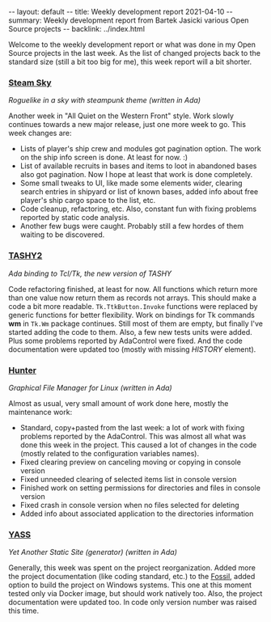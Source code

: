 -- layout: default
-- title: Weekly development report 2021-04-10
-- summary: Weekly development report from Bartek Jasicki various Open Source projects
-- backlink: ../index.html

Welcome to the weekly development report or what was done in my Open Source
projects in the last week. As the list of changed projects back to the standard
size (still a bit too big for me), this week report will a bit shorter.

### [Steam Sky](https://www.laeran.pl/repositories/steamsky)

*Roguelike in a sky with steampunk theme (written in Ada)*

Another week in "All Quiet on the Western Front" style. Work slowly continues
towards a new major release, just one more week to go. This week changes are:

* Lists of player's ship crew and modules got pagination option. The work on
  the ship info screen is done. At least for now. :)
* List of available recruits in bases and items to loot in abandoned bases
  also got pagination. Now I hope at least that work is done completely.
* Some small tweaks to UI, like made some elements wider, clearing search
  entries in shipyard or list of known bases, added info about free player's
  ship cargo space to the list, etc.
* Code cleanup, refactoring, etc. Also, constant fun with fixing problems
  reported by static code analysis.
* Another few bugs were caught. Probably still a few hordes of them waiting
  to be discovered.

### [TASHY2](https://www.laeran.pl/repositories/tashy2)

*Ada binding to Tcl/Tk, the new version of TASHY*

Code refactoring finished, at least for now. All functions which return more
than one value now return them as records not arrays. This should make a code a
bit more readable. `Tk.TtkButton.Invoke` functions were replaced by generic
functions for better flexibility. Work on bindings for Tk commands **wm** in
`Tk.Wm` package continues. Still most of them are empty, but finally I've
started adding the code to them. Also, a few new tests units were added. Plus
some problems reported by AdaControl were fixed. And the code documentation
were updated too (mostly with missing *HISTORY* element).

### [Hunter](https://www.laeran.pl/repositories/hunter)

*Graphical File Manager for Linux (written in Ada)*

Almost as usual, very small amount of work done here, mostly the maintenance
work:

* Standard, copy+pasted from the last week: a lot of work with fixing problems
  reported by the AdaControl. This was almost all what was done this week in
  the project. This caused a lot of changes in the code (mostly related to the
  configuration variables names).
* Fixed clearing preview on canceling moving or copying in console version
* Fixed unneeded clearing of selected items list in console version
* Finished work on setting permissions for directories and files in console
  version
* Fixed crash in console version when no files selected for deleting
* Added info about associated application to the directories information

### [YASS](https://www.laeran.pl/repositories/yass)

*Yet Another Static Site (generator) (written in Ada)*

Generally, this week was spent on the project reorganization. Added more the
project documentation (like coding standard, etc.) to the [Fossil](https://www.laeran.pl/repositories/yass),
added option to build the project on Windows systems. This one at this moment tested
only via Docker image, but should work natively too. Also, the project
documentation were updated too. In code only version number was raised this
time.
